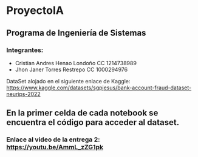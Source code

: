 # ProyectoIA


## Programa de Ingeniería de Sistemas
### Integrantes:  
- Cristian Andres Henao Londoño   CC 1214738989
- Jhon Janer Torres Restrepo      CC 1000294976

DataSet alojado en el siguiente enlace de Kaggle:
https://www.kaggle.com/datasets/sgpjesus/bank-account-fraud-dataset-neurips-2022

## En la primer celda de cada notebook se encuentra el código para acceder al dataset.

### Enlace al video de la entrega 2:  https://youtu.be/AmmL_zZG1pk 

